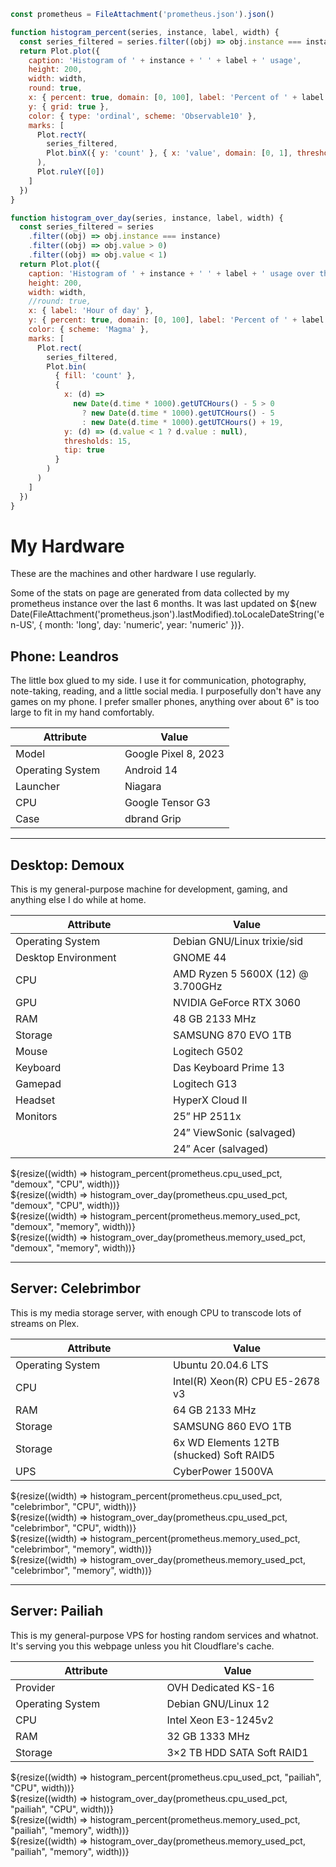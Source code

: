 <style>
td {
    width: 50%
}
</style>

```js
const prometheus = FileAttachment('prometheus.json').json()
```

```js
function histogram_percent(series, instance, label, width) {
  const series_filtered = series.filter((obj) => obj.instance === instance)
  return Plot.plot({
    caption: 'Histogram of ' + instance + ' ' + label + ' usage',
    height: 200,
    width: width,
    round: true,
    x: { percent: true, domain: [0, 100], label: 'Percent of ' + label + ' used' },
    y: { grid: true },
    color: { type: 'ordinal', scheme: 'Observable10' },
    marks: [
      Plot.rectY(
        series_filtered,
        Plot.binX({ y: 'count' }, { x: 'value', domain: [0, 1], thresholds: 50, tip: true })
      ),
      Plot.ruleY([0])
    ]
  })
}
```

```js
function histogram_over_day(series, instance, label, width) {
  const series_filtered = series
    .filter((obj) => obj.instance === instance)
    .filter((obj) => obj.value > 0)
    .filter((obj) => obj.value < 1)
  return Plot.plot({
    caption: 'Histogram of ' + instance + ' ' + label + ' usage over the day',
    height: 200,
    width: width,
    //round: true,
    x: { label: 'Hour of day' },
    y: { percent: true, domain: [0, 100], label: 'Percent of ' + label + ' used' },
    color: { scheme: 'Magma' },
    marks: [
      Plot.rect(
        series_filtered,
        Plot.bin(
          { fill: 'count' },
          {
            x: (d) =>
              new Date(d.time * 1000).getUTCHours() - 5 > 0
                ? new Date(d.time * 1000).getUTCHours() - 5
                : new Date(d.time * 1000).getUTCHours() + 19,
            y: (d) => (d.value < 1 ? d.value : null),
            thresholds: 15,
            tip: true
          }
        )
      )
    ]
  })
}
```

# My Hardware

These are the machines and other hardware I use regularly.

Some of the stats on page are generated from data collected by my prometheus instance over the last 6 months. It was last updated on ${new Date(FileAttachment('prometheus.json').lastModified).toLocaleDateString('en-US', { month: 'long', day: 'numeric', year: 'numeric' })}.

## Phone: Leandros

The little box glued to my side. I use it for communication, photography, note-taking, reading, and a little social media. I purposefully don't have any games on my phone. I prefer smaller phones, anything over about 6" is too large to fit in my hand comfortably.

| Attribute        | Value                |
| ---------------- | -------------------- |
| Model            | Google Pixel 8, 2023 |
| Operating System | Android 14           |
| Launcher         | Niagara              |
| CPU              | Google Tensor G3     |
| Case             | dbrand Grip          |

---

## Desktop: Demoux

This is my general-purpose machine for development, gaming, and anything else I do while at home.

| Attribute           | Value                             |
| ------------------- | --------------------------------- |
| Operating System    | Debian GNU/Linux trixie/sid       |
| Desktop Environment | GNOME 44                          |
| CPU                 | AMD Ryzen 5 5600X (12) @ 3.700GHz |
| GPU                 | NVIDIA GeForce RTX 3060           |
| RAM                 | 48 GB 2133 MHz                    |
| Storage             | SAMSUNG 870 EVO 1TB               |
| Mouse               | Logitech G502                     |
| Keyboard            | Das Keyboard Prime 13             |
| Gamepad             | Logitech G13                      |
| Headset             | HyperX Cloud II                   |
| Monitors            | 25” HP 2511x                      |
|                     | 24” ViewSonic (salvaged)          |
|                     | 24” Acer (salvaged)               |

<div class="grid grid-cols-3">
  <div class="card">
    ${resize((width) => histogram_percent(prometheus.cpu_used_pct, "demoux", "CPU", width))}
  </div>
  <div class="card grid-colspan-2">
    ${resize((width) => histogram_over_day(prometheus.cpu_used_pct, "demoux", "CPU", width))}
  </div>
  <div class="card">
    ${resize((width) => histogram_percent(prometheus.memory_used_pct, "demoux", "memory", width))}
  </div>
  <div class="card grid-colspan-2">
    ${resize((width) => histogram_over_day(prometheus.memory_used_pct, "demoux", "memory", width))}
  </div>
</div>

---

## Server: Celebrimbor

This is my media storage server, with enough CPU to transcode lots of streams on Plex.

| Attribute        | Value                                    |
| ---------------- | ---------------------------------------- |
| Operating System | Ubuntu 20.04.6 LTS                       |
| CPU              | Intel(R) Xeon(R) CPU E5-2678 v3          |
| RAM              | 64 GB 2133 MHz                           |
| Storage          | SAMSUNG 860 EVO 1TB                      |
| Storage          | 6x WD Elements 12TB (shucked) Soft RAID5 |
| UPS              | CyberPower 1500VA                        |

<div class="grid grid-cols-3">
  <div class="card">
    ${resize((width) => histogram_percent(prometheus.cpu_used_pct, "celebrimbor", "CPU", width))}
  </div>
  <div class="card grid-colspan-2">
    ${resize((width) => histogram_over_day(prometheus.cpu_used_pct, "celebrimbor", "CPU", width))}
  </div>
  <div class="card">
    ${resize((width) => histogram_percent(prometheus.memory_used_pct, "celebrimbor", "memory", width))}
  </div>
  <div class="card grid-colspan-2">
    ${resize((width) => histogram_over_day(prometheus.memory_used_pct, "celebrimbor", "memory", width))}
  </div>
</div>

---

## Server: Pailiah

This is my general-purpose VPS for hosting random services and whatnot. It's serving you this webpage unless you hit Cloudflare's cache.

| Attribute        | Value                      |
| ---------------- | -------------------------- |
| Provider         | OVH Dedicated KS-16        |
| Operating System | Debian GNU/Linux 12        |
| CPU              | Intel Xeon E3-1245v2       |
| RAM              | 32 GB 1333 MHz             |
| Storage          | 3×2 TB HDD SATA Soft RAID1 |

<div class="grid grid-cols-3">
  <div class="card">
    ${resize((width) => histogram_percent(prometheus.cpu_used_pct, "pailiah", "CPU", width))}
  </div>
  <div class="card grid-colspan-2">
    ${resize((width) => histogram_over_day(prometheus.cpu_used_pct, "pailiah", "CPU", width))}
  </div>
  <div class="card">
    ${resize((width) => histogram_percent(prometheus.memory_used_pct, "pailiah", "memory", width))}
  </div>
  <div class="card grid-colspan-2">
    ${resize((width) => histogram_over_day(prometheus.memory_used_pct, "pailiah", "memory", width))}
  </div>
</div>
